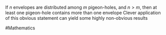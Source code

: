 If $n$ envelopes are distributed among $m$ pigeon-holes, and $n>m$, then at least one pigeon-hole contains more than one envelope
Clever application of this obvious statement can yield some highly non-obvious results

#Mathematics 
